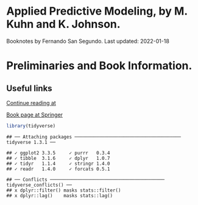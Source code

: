 Applied Predictive Modeling, by M. Kuhn and K. Johnson.
================
Booknotes by Fernando San Segundo.
Last updated: 2022-01-18

# Preliminaries and Book Information.

## Useful links

[Continue reading at]()

[Book page at
Springer](https://link.springer.com/book/10.1007/978-1-4614-6849-3)

``` r
library(tidyverse)
```

    ## ── Attaching packages ─────────────────────────────────────── tidyverse 1.3.1 ──

    ## ✓ ggplot2 3.3.5     ✓ purrr   0.3.4
    ## ✓ tibble  3.1.6     ✓ dplyr   1.0.7
    ## ✓ tidyr   1.1.4     ✓ stringr 1.4.0
    ## ✓ readr   1.4.0     ✓ forcats 0.5.1

    ## ── Conflicts ────────────────────────────────────────── tidyverse_conflicts() ──
    ## x dplyr::filter() masks stats::filter()
    ## x dplyr::lag()    masks stats::lag()
